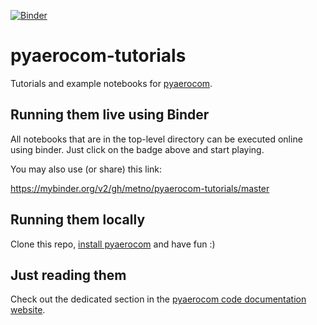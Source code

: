 [![Binder](https://mybinder.org/badge_logo.svg)](https://mybinder.org/v2/gh/metno/pyaerocom-tutorials/master)

# pyaerocom-tutorials

Tutorials and example notebooks for [pyaerocom](https://github.com/metno/pyaerocom).

## Running them live using Binder

All notebooks that are in the top-level directory can be executed online using binder. Just click on the badge above and start playing.

You may also use (or share) this link:

https://mybinder.org/v2/gh/metno/pyaerocom-tutorials/master

## Running them locally

Clone this repo, [install pyaerocom](https://github.com/metno/pyaerocom#installation-of-pyaerocom) and have fun :)

## Just reading them

Check out the dedicated section in the [pyaerocom code documentation website](https://pyaerocom.met.no/pyaerocom-tutorials/index.html).

